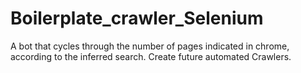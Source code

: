# Boilerplate_crawler_Selenium
A bot that cycles through the number of pages indicated in chrome, according to the inferred search. Create future automated Crawlers.
